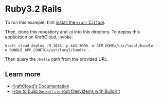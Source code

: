 # Ruby3.2 Rails

To run this example, first [install the `kraft` CLI tool](https://unikraft.org/docs/cli).

Then, clone this repository and `cd` into this directory.
To deploy this application on KraftCloud, invoke:

```console
kraft cloud deploy -M 1024 -p 443:3000 -e GEM_HOME=/usr/local/bundle -e BUNDLE_APP_CONFIG=/usr/local/bundle .
```

Then query the `/hello` path from the provided URL.

## Learn more

- [KraftCloud's Documentation](https://docs.kraft.cloud)
- [How to build `Dockerfile` root filesystems with BuildKit](https://unikraft.org/docs/getting-started/integrations/buildkit)
